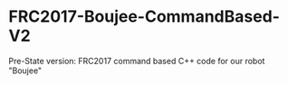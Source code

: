# FRC2017-Boujee-CommandBased-V2
Pre-State version: FRC2017 command based C++ code for our robot "Boujee" 

